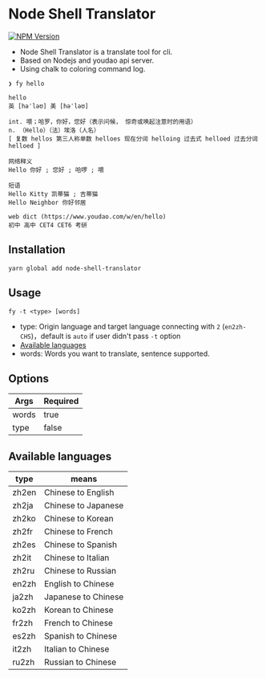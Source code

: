 # Node Shell Translator

[![NPM Version](http://img.shields.io/npm/v/node-shell-translator.svg?style=flat)](https://www.npmjs.org/package/node-shell-translator)

- Node Shell Translator is a translate tool for cli.
- Based on Nodejs and youdao api server.
- Using chalk to coloring command log.

```shell
❯ fy hello

hello
英 [həˈləʊ] 美 [həˈləʊ]

int. 喂；哈罗，你好，您好（表示问候， 惊奇或唤起注意时的用语）
n. （Hello）（法）埃洛（人名）
[ 复数 hellos 第三人称单数 helloes 现在分词 helloing 过去式 helloed 过去分词 helloed ]

网络释义
Hello 你好 ; 您好 ; 哈啰 ; 喂

短语
Hello Kitty 凯蒂猫 ; 吉蒂猫
Hello Neighbor 你好邻居

web dict (​https://www.youdao.com/w/en/hello​)
初中 高中 CET4 CET6 考研
```

## Installation

```shell
yarn global add node-shell-translator
```

## Usage

```
fy -t <type> [words]
```

- type: Origin language and target language connecting with `2` (`en2zh-CHS`)，default is `auto` if user didn't pass `-t` option
- [Available languages](#available-languages)
- words: Words you want to translate, sentence supported.

## Options

| Args  | Required |
| ----- | -------- |
| words | true     |
| type  | false    |

## Available languages

| type  | means               |
| ----- | ------------------- |
| zh2en | Chinese to English  |
| zh2ja | Chinese to Japanese |
| zh2ko | Chinese to Korean   |
| zh2fr | Chinese to French   |
| zh2es | Chinese to Spanish  |
| zh2it | Chinese to Italian  |
| zh2ru | Chinese to Russian  |
| en2zh | English to Chinese  |
| ja2zh | Japanese to Chinese |
| ko2zh | Korean to Chinese   |
| fr2zh | French to Chinese   |
| es2zh | Spanish to Chinese  |
| it2zh | Italian to Chinese  |
| ru2zh | Russian to Chinese  |
